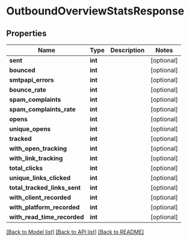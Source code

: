 # OutboundOverviewStatsResponse

## Properties
Name | Type | Description | Notes
------------ | ------------- | ------------- | -------------
**sent** | **int** |  | [optional] 
**bounced** | **int** |  | [optional] 
**smtpapi_errors** | **int** |  | [optional] 
**bounce_rate** | **int** |  | [optional] 
**spam_complaints** | **int** |  | [optional] 
**spam_complaints_rate** | **int** |  | [optional] 
**opens** | **int** |  | [optional] 
**unique_opens** | **int** |  | [optional] 
**tracked** | **int** |  | [optional] 
**with_open_tracking** | **int** |  | [optional] 
**with_link_tracking** | **int** |  | [optional] 
**total_clicks** | **int** |  | [optional] 
**unique_links_clicked** | **int** |  | [optional] 
**total_tracked_links_sent** | **int** |  | [optional] 
**with_client_recorded** | **int** |  | [optional] 
**with_platform_recorded** | **int** |  | [optional] 
**with_read_time_recorded** | **int** |  | [optional] 

[[Back to Model list]](../README.md#documentation-for-models) [[Back to API list]](../README.md#documentation-for-api-endpoints) [[Back to README]](../README.md)



